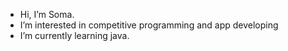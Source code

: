 -  Hi, I’m Soma.
-  I’m interested in competitive programming and app developing 
-  I’m currently learning java.

<!---
sumyasoma/sumyasoma is a ✨ special ✨ repository because its `README.md` (this file) appears on your GitHub profile.
You can click the Preview link to take a look at your changes.
--->
